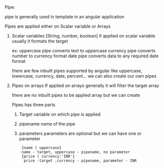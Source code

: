 
Pipe:

  pipe is generally used in template in an angular application

  Pipes are applied either on Scalar variable or Arrays

  1. Scalar variables [String, number, boolean]
     if applied on scalar variable usually it formats the target

     ex:
     uppercase pipe converts text to uppercase
     currency pipe converts number to currency format
     date pipe converts data to any required date format

     there are few inbuilt pipes supported by angular like uppercase,
     lowercase, currency, date, percent... we can also create
     our own pipes

  2. Pipes on arrays
     If applied on arrays generally it will filter the target array

     there are no inbuilt pipes to be applied array but we can create

     Pipes has three parts
     1. Target
           variable on which pipe is applied
     2. pipename
            name of the pipe
     3. parameters
            parameters are optional but we can have one or parameter

             {name | uppercase}
             name - target, uppercase - pipename, no parameter
             {price | currency:'INR'} 
              price -target ,currency - pipename, parameter - INR
              